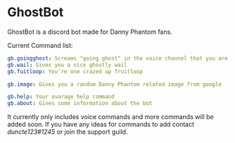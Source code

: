 <script>
  //Might add this later
  //document.querySelectorAll(".logo>img")[0].src="https://cdn.discordapp.com/emojis/394148311835344896.png";

  var btns = document.querySelectorAll(".btn");
  for(var btn in btns) {
  	btns[btn].className += " grow smooth";
  }
  //document.getElementById("upvotecounterprofile").className += " grow smooth";
  var thing =  document.querySelectorAll(".bot-img>img")[0];
  thing.addEventListener("click", function() {
  	window.open('https://discord.gg/NKM9Xtk', '_blank');
  });
</script>
<style>
  span.servers {
  	background: #6ffe32;
  }
  #menu {
  	background-color: #4BB020 !important;
  	box-shadow: 0 0 8px rgba(65, 68, 99, .8);
  }
  .grow,
  .grow-less,
  .grow-more,
  .smooth {
  	transition: all .2s ease-in-out;
  }

.grow:hover {
    transform: scale(1.1);
 }

.grow-less:hover {
	transform: scale(1.05);
}

.grow-more:hover {
	transform: scale(1.2);
}
</style>
# GhostBot
GhostBot is a discord bot made for Danny Phantom fans.

Current Command list:
```yaml
gb.goingghost: Screams "going ghost" in the voice channel that you are in (has a 5% chance of becoming ghostly)
gb.wail: Gives you a nice ghostly wail
gb.fuitloop: You're one crazed up fruitloop 

gb.image: Gives you a random Danny Phantom related image from google

gb.help: Your avarage help command
gb.about: Gives some information about the bot
```

It currently only includes voice commands and more commands will be added soon.
If you have any ideas for commands to add contact _duncte123#1245_ or join the support guild.